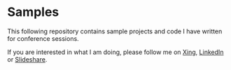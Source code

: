 # Samples

This following repository contains sample projects and code I have written for conference sessions.

If you are interested in what I am doing, please follow me on [Xing](https://www.xing.com/profile/Andreas_Neuhauser5), [LinkedIn](http://at.linkedin.com/in/andreasneuhauser/) or [Slideshare](http://de.slideshare.net/andreasneuhauser).
